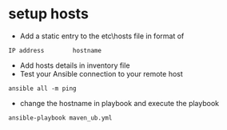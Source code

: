 # setup hosts
- Add a static entry to the etc\hosts file in format of
```
IP address        hostname
```
-  Add hosts details in inventory file
-  Test your Ansible connection to your remote host
```
ansible all -m ping
```
- change the hostname in playbook and execute the playbook
```
ansible-playbook maven_ub.yml 
```